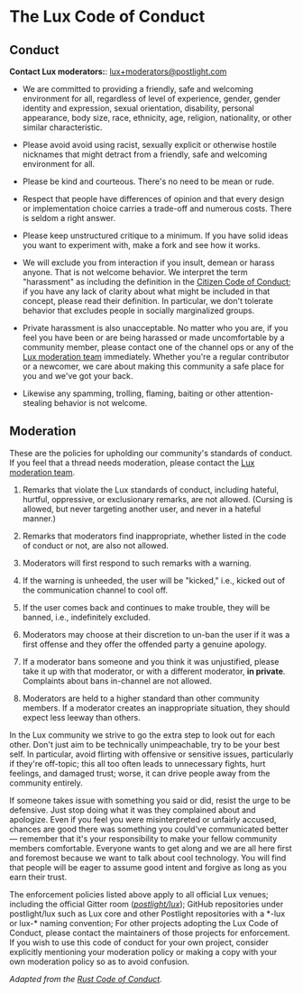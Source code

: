 # The Lux Code of Conduct

## Conduct

**Contact Lux moderators:**: [lux+moderators@postlight.com](mailto:lux+moderators@postlight.com)

*   We are committed to providing a friendly, safe and welcoming environment for
all, regardless of level of experience, gender, gender identity and expression,
sexual orientation, disability, personal appearance, body size, race, ethnicity,
age, religion, nationality, or other similar characteristic.

*   Please avoid avoid using racist, sexually explicit or otherwise hostile
nicknames that might detract from a friendly, safe and welcoming environment for
all.

*   Please be kind and courteous. There's no need to be mean or rude.

*   Respect that people have differences of opinion and that every design or
implementation choice carries a trade-off and numerous costs. There is seldom a
right answer.

*   Please keep unstructured critique to a minimum. If you have solid ideas you
want to experiment with, make a fork and see how it works.

*   We will exclude you from interaction if you insult, demean or harass anyone.
That is not welcome behavior. We interpret the term "harassment" as including
the definition in the [Citizen Code of Conduct](http://bit.ly/2jCvEok); if you
have any lack of clarity about what might be included in that concept, please
read their definition. In particular, we don't tolerate behavior that excludes
people in socially marginalized groups.

*   Private harassment is also unacceptable. No matter who you are, if you feel
you have been or are being harassed or made uncomfortable by a community member,
please contact one of the channel ops or any of the [Lux moderation team](mailto:lux+moderators@postlight.com)
immediately. Whether you're a regular contributor or a newcomer, we care about
making this community a safe place for you and we've got your back.

*   Likewise any spamming, trolling, flaming, baiting or other attention-stealing
behavior is not welcome.

## Moderation

These are the policies for upholding our community's standards of conduct. If you
feel that a thread needs moderation, please contact the [Lux moderation team](mailto:lux+moderators@postlight.com).

1.  Remarks that violate the Lux standards of conduct, including hateful, hurtful,
oppressive, or exclusionary remarks, are not allowed. (Cursing is allowed, but
never targeting another user, and never in a hateful manner.)

2.  Remarks that moderators find inappropriate, whether listed in the code of
conduct or not, are also not allowed.

3.  Moderators will first respond to such remarks with a warning.

4.  If the warning is unheeded, the user will be "kicked," i.e., kicked out of
the communication channel to cool off.

5.  If the user comes back and continues to make trouble, they will be banned,
i.e., indefinitely excluded.

6.  Moderators may choose at their discretion to un-ban the user if it was a first
offense and they offer the offended party a genuine apology.

7.  If a moderator bans someone and you think it was unjustified, please take it
up with that moderator, or with a different moderator, **in private**. Complaints
about bans in-channel are not allowed.

8.  Moderators are held to a higher standard than other community members. If a
moderator creates an inappropriate situation, they should expect less leeway than
others.

In the Lux community we strive to go the extra step to look out for each other.
Don't just aim to be technically unimpeachable, try to be your best self. In
particular, avoid flirting with offensive or sensitive issues, particularly if
they're off-topic; this all too often leads to unnecessary fights, hurt feelings,
and damaged trust; worse, it can drive people away from the community entirely.

If someone takes issue with something you said or did, resist the urge to be
defensive. Just stop doing what it was they complained about and apologize. Even
if you feel you were misinterpreted or unfairly accused, chances are good there
was something you could've communicated better — remember that it's your responsibility
to make your fellow community members comfortable. Everyone wants to get along and we
are all here first and foremost because we want to talk about cool technology.
You will find that people will be eager to assume good intent and forgive as long
as you earn their trust.

The enforcement policies listed above apply to all official Lux venues; including
the official Gitter room ([*postlight/lux*](http://bit.ly/2k4qS1k)); GitHub
repositories under postlight/lux such as Lux core and other Postlight repositories
with a \*-lux or lux-\* naming convention; For other projects adopting the Lux
Code of Conduct, please contact the maintainers of those projects for enforcement.
If you wish to use this code of conduct for your own project, consider explicitly
mentioning your moderation policy or making a copy with your own moderation policy
so as to avoid confusion.

*Adapted from the [Rust Code of Conduct](https://bit.ly/2jhrmEo).*
